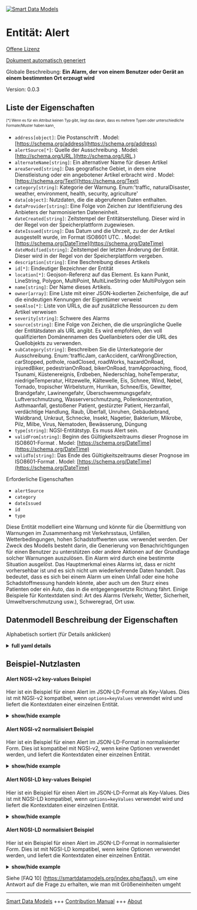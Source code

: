 <!-- 10-Header -->  
[![Smart Data Models](https://smartdatamodels.org/wp-content/uploads/2022/01/SmartDataModels_logo.png "Logo")](https://smartdatamodels.org)  
Entität: Alert  
==============<!-- /10-Header -->  
<!-- 15-License -->  
[Offene Lizenz](https://github.com/smart-data-models//dataModel.Alert/blob/master/Alert/LICENSE.md)  
[Dokument automatisch generiert](https://docs.google.com/presentation/d/e/2PACX-1vTs-Ng5dIAwkg91oTTUdt8ua7woBXhPnwavZ0FxgR8BsAI_Ek3C5q97Nd94HS8KhP-r_quD4H0fgyt3/pub?start=false&loop=false&delayms=3000#slide=id.gb715ace035_0_60)  
<!-- /15-License -->  
<!-- 20-Description -->  
Globale Beschreibung: **Ein Alarm, der von einem Benutzer oder Gerät an einem bestimmten Ort erzeugt wird**  
Version: 0.0.3  
<!-- /20-Description -->  
<!-- 30-PropertiesList -->  

## Liste der Eigenschaften  

<sup><sub>[*] Wenn es für ein Attribut keinen Typ gibt, liegt das daran, dass es mehrere Typen oder unterschiedliche Formate/Muster haben kann</sub></sup>.  
- `address[object]`: Die Postanschrift  . Model: [https://schema.org/address](https://schema.org/address)- `alertSource[*]`: Quelle der Ausschreibung  . Model: [http://schema.org/URL.](http://schema.org/URL.)- `alternateName[string]`: Ein alternativer Name für diesen Artikel  - `areaServed[string]`: Das geografische Gebiet, in dem eine Dienstleistung oder ein angebotener Artikel erbracht wird  . Model: [https://schema.org/Text](https://schema.org/Text)- `category[string]`: Kategorie der Warnung. Enum:'traffic, naturalDisaster, weather, environment, health, security, agriculture'  - `data[object]`: Nutzdaten, die die abgerufenen Daten enthalten.  - `dataProvider[string]`: Eine Folge von Zeichen zur Identifizierung des Anbieters der harmonisierten Dateneinheit.  - `dateCreated[string]`: Zeitstempel der Entitätserstellung. Dieser wird in der Regel von der Speicherplattform zugewiesen.  - `dateIssued[string]`: Das Datum und die Uhrzeit, zu der der Artikel ausgestellt wurde, im Format ISO8601 UTC.  . Model: [https://schema.org/DateTime](https://schema.org/DateTime)- `dateModified[string]`: Zeitstempel der letzten Änderung der Entität. Dieser wird in der Regel von der Speicherplattform vergeben.  - `description[string]`: Eine Beschreibung dieses Artikels  - `id[*]`: Eindeutiger Bezeichner der Entität  - `location[*]`: Geojson-Referenz auf das Element. Es kann Punkt, LineString, Polygon, MultiPoint, MultiLineString oder MultiPolygon sein  - `name[string]`: Der Name dieses Artikels.  - `owner[array]`: Eine Liste mit einer JSON-kodierten Zeichenfolge, die auf die eindeutigen Kennungen der Eigentümer verweist  - `seeAlso[*]`: Liste von URLs, die auf zusätzliche Ressourcen zu dem Artikel verweisen  - `severity[string]`: Schwere des Alarms  - `source[string]`: Eine Folge von Zeichen, die die ursprüngliche Quelle der Entitätsdaten als URL angibt. Es wird empfohlen, den voll qualifizierten Domänennamen des Quellanbieters oder die URL des Quellobjekts zu verwenden.  - `subCategory[string]`: Beschreiben Sie die Unterkategorie der Ausschreibung. Enum:'trafficJam, carAccident, carWrongDirection, carStopped, pothole, roadClosed, roadWorks, hazardOnRoad, injuredBiker, pedestrianOnRoad, bikerOnRoad, tramApproaching, flood, Tsunami, Küstenereignis, Erdbeben, Niederschlag, hoheTemperatur, niedrigeTemperatur, Hitzewelle, Kältewelle, Eis, Schnee, Wind, Nebel, Tornado, tropischer Wirbelsturm, Hurrikan, Schnee/Eis, Gewitter, Brandgefahr, Lawinengefahr, Überschwemmungsgefahr, Luftverschmutzung, Wasserverschmutzung, Pollenkonzentration, Asthmaanfall, gestoßener Patient, gestürzter Patient, Herzanfall, verdächtige Handlung, Raub, Überfall, Unruhen, Gebäudebrand, Waldbrand, Unkraut, Schnecke, Insekt, Nagetier, Bakterium, Mikrobe, Pilz, Milbe, Virus, Nematoden, Bewässerung, Düngung  - `type[string]`: NGSI-Entitätstyp. Es muss Alert sein.  - `validFrom[string]`: Beginn des Gültigkeitszeitraums dieser Prognose im ISO8601-Format  . Model: [https://schema.org/DateTime](https://schema.org/DateTime)- `validTo[string]`: Das Ende des Gültigkeitszeitraums dieser Prognose im ISO8601-Format  . Model: [https://schema.org/DateTime](https://schema.org/DateTime)<!-- /30-PropertiesList -->  
<!-- 35-RequiredProperties -->  
Erforderliche Eigenschaften  
- `alertSource`  - `category`  - `dateIssued`  - `id`  - `type`  <!-- /35-RequiredProperties -->  
<!-- 40-RequiredProperties -->  
Diese Entität modelliert eine Warnung und könnte für die Übermittlung von Warnungen im Zusammenhang mit Verkehrsstaus, Unfällen, Wetterbedingungen, hohen Schadstoffwerten usw. verwendet werden. Der Zweck des Modells besteht darin, die Generierung von Benachrichtigungen für einen Benutzer zu unterstützen oder andere Aktionen auf der Grundlage solcher Warnungen auszulösen. Ein Alarm wird durch eine bestimmte Situation ausgelöst. Das Hauptmerkmal eines Alarms ist, dass er nicht vorhersehbar ist und es sich nicht um wiederkehrende Daten handelt. Das bedeutet, dass es sich bei einem Alarm um einen Unfall oder eine hohe Schadstoffmessung handeln könnte, aber auch um den Sturz eines Patienten oder ein Auto, das in die entgegengesetzte Richtung fährt.  Einige Beispiele für Kontextdaten sind: Art des Alarms (Verkehr, Wetter, Sicherheit, Umweltverschmutzung usw.), Schweregrad, Ort usw.  
<!-- /40-RequiredProperties -->  
<!-- 50-DataModelHeader -->  
## Datenmodell Beschreibung der Eigenschaften  
Alphabetisch sortiert (für Details anklicken)  
<!-- /50-DataModelHeader -->  
<!-- 60-ModelYaml -->  
<details><summary><strong>full yaml details</strong></summary>    
```yaml  
Alert:    
  description: 'An alert generated by a user or device in a given location'    
  properties:    
    address:    
      description: 'The mailing address'    
      properties:    
        addressCountry:    
          description: 'Property. The country. For example, Spain. Model:''https://schema.org/addressCountry'''    
          type: string    
        addressLocality:    
          description: 'Property. The locality in which the street address is, and which is in the region. Model:''https://schema.org/addressLocality'''    
          type: string    
        addressRegion:    
          description: 'Property. The region in which the locality is, and which is in the country. Model:''https://schema.org/addressRegion'''    
          type: string    
        postOfficeBoxNumber:    
          description: 'Property. The post office box number for PO box addresses. For example, 03578. Model:''https://schema.org/postOfficeBoxNumber'''    
          type: string    
        postalCode:    
          description: 'Property. The postal code. For example, 24004. Model:''https://schema.org/https://schema.org/postalCode'''    
          type: string    
        streetAddress:    
          description: 'Property. The street address. Model:''https://schema.org/streetAddress'''    
          type: string    
      type: object    
      x-ngsi:    
        model: https://schema.org/address    
        type: Property    
    alertSource:    
      anyOf:    
        - description: 'Property. Identifier format of any NGSI entity'    
          maxLength: 256    
          minLength: 1    
          pattern: ^[\w\-\.\{\}\$\+\*\[\]`|~^@!,:\\]+$    
          type: string    
        - description: 'Property. Identifier format of any NGSI entity'    
          format: uri    
          type: string    
      description: 'Source of the alert'    
      x-ngsi:    
        model: http://schema.org/URL.    
        type: Relationship    
    alternateName:    
      description: 'An alternative name for this item'    
      type: string    
      x-ngsi:    
        type: Property    
    areaServed:    
      description: 'The geographic area where a service or offered item is provided'    
      type: string    
      x-ngsi:    
        model: https://schema.org/Text    
        type: Property    
    category:    
      description: 'Category of the Alert. Enum:''traffic, naturalDisaster, weather, environment, health, security, agriculture'''    
      enum:    
        - traffic    
        - naturalDisaster    
        - weather    
        - environment    
        - health    
        - security    
        - agriculture    
      type: string    
      x-ngsi:    
        type: Property    
    data:    
      description: 'Payload containing the data retrieved.'    
      type: object    
      x-ngsi:    
        type: Property    
    dataProvider:    
      description: 'A sequence of characters identifying the provider of the harmonised data entity.'    
      type: string    
      x-ngsi:    
        type: Property    
    dateCreated:    
      description: 'Entity creation timestamp. This will usually be allocated by the storage platform.'    
      format: date-time    
      type: string    
      x-ngsi:    
        type: Property    
    dateIssued:    
      description: 'The date and time the item was issued in ISO8601 UTC format.'    
      format: date-time    
      type: string    
      x-ngsi:    
        model: https://schema.org/DateTime    
        type: Property    
    dateModified:    
      description: 'Timestamp of the last modification of the entity. This will usually be allocated by the storage platform.'    
      format: date-time    
      type: string    
      x-ngsi:    
        type: Property    
    description:    
      description: 'A description of this item'    
      type: string    
      x-ngsi:    
        type: Property    
    id:    
      anyOf: &alert_-_properties_-_owner_-_items_-_anyof    
        - description: 'Property. Identifier format of any NGSI entity'    
          maxLength: 256    
          minLength: 1    
          pattern: ^[\w\-\.\{\}\$\+\*\[\]`|~^@!,:\\]+$    
          type: string    
        - description: 'Property. Identifier format of any NGSI entity'    
          format: uri    
          type: string    
      description: 'Unique identifier of the entity'    
      x-ngsi:    
        type: Property    
    location:    
      description: 'Geojson reference to the item. It can be Point, LineString, Polygon, MultiPoint, MultiLineString or MultiPolygon'    
      oneOf:    
        - description: 'Geoproperty. Geojson reference to the item. Point'    
          properties:    
            bbox:    
              items:    
                type: number    
              minItems: 4    
              type: array    
            coordinates:    
              items:    
                type: number    
              minItems: 2    
              type: array    
            type:    
              enum:    
                - Point    
              type: string    
          required:    
            - type    
            - coordinates    
          title: 'GeoJSON Point'    
          type: object    
        - description: 'Geoproperty. Geojson reference to the item. LineString'    
          properties:    
            bbox:    
              items:    
                type: number    
              minItems: 4    
              type: array    
            coordinates:    
              items:    
                items:    
                  type: number    
                minItems: 2    
                type: array    
              minItems: 2    
              type: array    
            type:    
              enum:    
                - LineString    
              type: string    
          required:    
            - type    
            - coordinates    
          title: 'GeoJSON LineString'    
          type: object    
        - description: 'Geoproperty. Geojson reference to the item. Polygon'    
          properties:    
            bbox:    
              items:    
                type: number    
              minItems: 4    
              type: array    
            coordinates:    
              items:    
                items:    
                  items:    
                    type: number    
                  minItems: 2    
                  type: array    
                minItems: 4    
                type: array    
              type: array    
            type:    
              enum:    
                - Polygon    
              type: string    
          required:    
            - type    
            - coordinates    
          title: 'GeoJSON Polygon'    
          type: object    
        - description: 'Geoproperty. Geojson reference to the item. MultiPoint'    
          properties:    
            bbox:    
              items:    
                type: number    
              minItems: 4    
              type: array    
            coordinates:    
              items:    
                items:    
                  type: number    
                minItems: 2    
                type: array    
              type: array    
            type:    
              enum:    
                - MultiPoint    
              type: string    
          required:    
            - type    
            - coordinates    
          title: 'GeoJSON MultiPoint'    
          type: object    
        - description: 'Geoproperty. Geojson reference to the item. MultiLineString'    
          properties:    
            bbox:    
              items:    
                type: number    
              minItems: 4    
              type: array    
            coordinates:    
              items:    
                items:    
                  items:    
                    type: number    
                  minItems: 2    
                  type: array    
                minItems: 2    
                type: array    
              type: array    
            type:    
              enum:    
                - MultiLineString    
              type: string    
          required:    
            - type    
            - coordinates    
          title: 'GeoJSON MultiLineString'    
          type: object    
        - description: 'Geoproperty. Geojson reference to the item. MultiLineString'    
          properties:    
            bbox:    
              items:    
                type: number    
              minItems: 4    
              type: array    
            coordinates:    
              items:    
                items:    
                  items:    
                    items:    
                      type: number    
                    minItems: 2    
                    type: array    
                  minItems: 4    
                  type: array    
                type: array    
              type: array    
            type:    
              enum:    
                - MultiPolygon    
              type: string    
          required:    
            - type    
            - coordinates    
          title: 'GeoJSON MultiPolygon'    
          type: object    
      x-ngsi:    
        type: Geoproperty    
    name:    
      description: 'The name of this item.'    
      type: string    
      x-ngsi:    
        type: Property    
    owner:    
      description: 'A List containing a JSON encoded sequence of characters referencing the unique Ids of the owner(s)'    
      items:    
        anyOf: *alert_-_properties_-_owner_-_items_-_anyof    
        description: 'Property. Unique identifier of the entity'    
      type: array    
      x-ngsi:    
        type: Property    
    seeAlso:    
      description: 'list of uri pointing to additional resources about the item'    
      oneOf:    
        - items:    
            format: uri    
            type: string    
          minItems: 1    
          type: array    
        - format: uri    
          type: string    
      x-ngsi:    
        type: Property    
    severity:    
      description: 'Severity of the Alarm'    
      enum:    
        - informational    
        - low    
        - medium    
        - high    
        - critical    
      type: string    
      x-ngsi:    
        type: Property    
    source:    
      description: 'A sequence of characters giving the original source of the entity data as a URL. Recommended to be the fully qualified domain name of the source provider, or the URL to the source object.'    
      type: string    
      x-ngsi:    
        type: Property    
    subCategory:    
      anyOf:    
        - enum:    
            - airPollution    
            - assault    
            - asthmaAttack    
            - avalancheRisk    
            - bacteria    
            - badSeaState    
            - bikerOnRoad    
            - buildingFire    
            - bumpedPatient    
            - carAccident    
            - carStopped    
            - carWrongDirection    
            - coastalEvent    
            - civilDisorder    
            - coldWave    
            - crowdRisk    
            - earthquake    
            - fallenPatient    
            - fertilisation    
            - fireRisk    
            - flood    
            - floodRisk    
            - fog    
            - forestFire    
            - fungus    
            - hazardOnRoad    
            - heartAttack    
            - heatWave    
            - highAtmosphericPressure    
            - highHumidity    
            - highTemperature    
            - hurricane    
            - ice    
            - injuredBiker    
            - insect    
            - irrigation    
            - lowAtmosphericPressure    
            - lowHumidity    
            - lowTemperature    
            - microbe    
            - mite    
            - nematodes    
            - noxiousWeed    
            - pedestrianOnRoad    
            - pollenConcentration    
            - pothole    
            - rainfall    
            - roadClosed    
            - roadWorks    
            - robbery    
            - rodent    
            - snail    
            - snow    
            - snow/ice    
            - suspiciousAction    
            - thunderstorms    
            - tornado    
            - trafficJam    
            - tramApproaching    
            - tropicalCyclone    
            - tsunami    
            - virus    
            - waterPollution    
            - wind    
        - description: 'Property. Weather categories. Enum:'' avalanches,coastalEvent, coldWave, flood, fog, forestFire, heatWave, highTemperature, hurricane, ice, lowTemperature, rainfall, rain_flood, snow, snow_ice, thunderstorms, tornado, tropicalCyclone, tsunami, wind'''    
          enum:    
            - avalanches    
            - coastalEvent    
            - coldWave    
            - flood    
            - fog    
            - forestFire    
            - heatWave    
            - highTemperature    
            - hurricane    
            - ice    
            - lowTemperature    
            - rainfall    
            - rain_flood    
            - snow    
            - snow_ice    
            - thunderstorms    
            - tornado    
            - tropicalCyclone    
            - tsunami    
            - wind    
          type: string    
      description: 'Describe the sub category of alert. Enum:''trafficJam, carAccident, carWrongDirection, carStopped, pothole, roadClosed, roadWorks, hazardOnRoad, injuredBiker, pedestrianOnRoad, bikerOnRoad, tramApproaching, flood, tsunami, coastalEvent, earthquake, rainfall, highTemperature, lowTemperature, heatWave, coldWave, ice, snow, wind, fog, tornado, tropicalCyclone, hurricane, snow/ice, thunderstorms, fireRisk, avalancheRisk, floodRisk, airPollution, waterPollution, pollenConcentration, asthmaAttack, bumpedPatient, fallenPatient, heartAttack, suspiciousAction, robbery, assault, civilDisorder, buildingFire, forestFire, noxiousWeed, snail, insect, rodent, bacteria, microbe, fungus,mite, virus, nematodes, irrigation, fertilisation'    
      type: string    
      x-ngsi:    
        type: Property    
    type:    
      description: 'NGSI Entity type. It has to be Alert.'    
      enum:    
        - Alert    
      type: string    
      x-ngsi:    
        type: Property    
    validFrom:    
      description: 'The start of the validity period for this forecast as a ISO8601 format'    
      format: date-time    
      type: string    
      x-ngsi:    
        model: https://schema.org/DateTime    
        type: Property    
    validTo:    
      description: 'The end of the validity period for this forecast as a ISO8601 format'    
      format: date-time    
      type: string    
      x-ngsi:    
        model: https://schema.org/DateTime    
        type: Property    
  required:    
    - id    
    - type    
    - alertSource    
    - category    
    - dateIssued    
  type: object    
  x-derived-from: ""    
  x-disclaimer: 'Redistribution and use in source and binary forms, with or without modification, are permitted  provided that the license conditions are met. Copyleft (c) 2021 Contributors to Smart Data Models Program'    
  x-license-url: https://github.com/smart-data-models/dataModel.Alert/blob/master/Alert/LICENSE.md    
  x-model-schema: https://smart-data-models.github.io/dataModel.Alert/alert/schema.json    
  x-model-tags: ""    
  x-version: 0.0.3    
```  
</details>    
<!-- /60-ModelYaml -->  
<!-- 70-MiddleNotes -->  
<!-- /70-MiddleNotes -->  
<!-- 80-Examples -->  
## Beispiel-Nutzlasten  
#### Alert NGSI-v2 key-values Beispiel  
Hier ist ein Beispiel für einen Alert im JSON-LD-Format als Key-Values. Dies ist mit NGSI-v2 kompatibel, wenn `options=keyValues` verwendet wird und liefert die Kontextdaten einer einzelnen Entität.  
<details><summary><strong>show/hide example</strong></summary>    
```json  
{  
  "id": "Alert:1",  
  "type": "Alert",  
  "category": "traffic",  
  "subCategory": "trafficJam",  
  "severity": "high",  
  "location": {  
    "type": "Point",  
    "coordinates": [-3.712247222222222, 40.423852777777775]  
  },  
  "dateIssued": "2017-01-02T09:25:55.00Z",  
  "validFrom": "2017-01-02T09:25:55.00Z",  
  "validTo": "2017-01-02T10:25:55.00Z",  
  "description": "The road is completely blocked for 3kms",  
  "alertSource": "https://account.lab.fiware.org/users/8"  
}  
```  
</details>  
#### Alert NGSI-v2 normalisiert Beispiel  
Hier ist ein Beispiel für einen Alert im JSON-LD-Format in normalisierter Form. Dies ist kompatibel mit NGSI-v2, wenn keine Optionen verwendet werden, und liefert die Kontextdaten einer einzelnen Entität.  
<details><summary><strong>show/hide example</strong></summary>    
```json  
{  
  "id": "Alert:1",  
  "type": "Alert",  
  "dateCreated": {  
    "type": "DateTime",  
    "value": "2019-06-06T12:06:06"  
  },  
  "dateModified": {  
    "type": "DateTime",  
    "value": "2019-06-07T12:07:06"  
  },  
  "category": {  
    "value": "traffic"  
  },  
  "subCategory": {  
    "value": "trafficJam"  
  },  
  "validTo": {  
    "type": "DateTime",  
    "value": "2017-01-02T10:25:55.00Z"  
  },  
  "description": {  
    "value": "The road is completely blocked for 3kms"  
  },  
  "location": {  
    "type": "geo:json",  
    "value": {  
      "type": "Point",  
      "coordinates": [-3.712247222222222, 40.423852777777775]  
    }  
  },  
  "dateIssued": {  
    "type": "DateTime",  
    "value": "2017-01-02T09:25:55.00Z"  
  },  
  "alertSource": {  
    "value": "https://account.lab.fiware.org/users/8"  
  },  
  "validFrom": {  
    "type": "DateTime",  
    "value": "2017-01-02T09:25:55.00Z"  
  },  
  "severity": {  
    "value": "high"  
  }  
}  
```  
</details>  
#### Alert NGSI-LD key-values Beispiel  
Hier ist ein Beispiel für einen Alert im JSON-LD-Format als Key-Values. Dies ist mit NGSI-LD kompatibel, wenn `options=keyValues` verwendet wird und liefert die Kontextdaten einer einzelnen Entität.  
<details><summary><strong>show/hide example</strong></summary>    
```json  
{  
    "id": "urn:ngsi-ld:Alert:Alert:1",  
    "type": "Alert",  
    "alertSource": {  
        "type": "Property",  
        "value": "https://account.lab.fiware.org/users/8"  
    },  
    "category": {  
        "type": "Property",  
        "value": "traffic"  
    },  
    "createdAt": "2019-06-06T12:06:06",  
    "dateIssued": {  
        "type": "Property",  
        "value": {  
            "@type": "DateTime",  
            "@value": "2017-01-02T09:25:55.00Z"  
        }  
    },  
    "description": {  
        "type": "Property",  
        "value": "The road is completely blocked for 3kms"  
    },  
    "location": {  
        "type": "GeoProperty",  
        "value": {  
            "type": "Point",  
            "coordinates": [  
                -3.712247222222222,  
                40.423852777777775  
            ]  
        }  
    },  
    "modifiedAt": "2019-06-07T12:07:06",  
    "severity": {  
        "type": "Property",  
        "value": "high"  
    },  
    "subCategory": {  
        "type": "Property",  
        "value": "trafficJam"  
    },  
    "validFrom": {  
        "type": "Property",  
        "value": {  
            "@type": "DateTime",  
            "@value": "2017-01-02T09:25:55.00Z"  
        }  
    },  
    "validTo": {  
        "type": "Property",  
        "value": {  
            "@type": "DateTime",  
            "@value": "2017-01-02T10:25:55.00Z"  
        }  
    },  
    "@context": [  
        "https://uri.etsi.org/ngsi-ld/v1/ngsi-ld-core-context.jsonld",  
        "https://raw.githubusercontent.com/smart-data-models/dataModel.Alert/master/context.jsonld"  
    ]  
}  
```  
</details>  
#### Alert NGSI-LD normalisiert Beispiel  
Hier ist ein Beispiel für einen Alert im JSON-LD-Format in normalisierter Form. Dies ist mit NGSI-LD kompatibel, wenn keine Optionen verwendet werden, und liefert die Kontextdaten einer einzelnen Entität.  
<details><summary><strong>show/hide example</strong></summary>    
```json  
{  
    "id": "urn:ngsi-ld:Alert:Alert:1",  
    "type": "Alert",  
    "alertSource": "https://account.lab.fiware.org/users/8",  
    "category": "traffic",  
    "createdAt": "2019-06-06T12:06:06",  
    "dateIssued": {  
        "@type": "DateTime",  
        "@value": "2017-01-02T09:25:55.00Z"  
    },  
    "description": "The road is completely blocked for 3kms",  
    "location": {  
        "coordinates": [  
            -3.712247222222222,  
            40.423852777777775  
        ],  
        "type": "Point"  
    },  
    "modifiedAt": "2019-06-07T12:07:06",  
    "severity": "high",  
    "subCategory": "trafficJam",  
    "validFrom": {  
        "@type": "DateTime",  
        "@value": "2017-01-02T09:25:55.00Z"  
    },  
    "validTo": {  
        "@type": "DateTime",  
        "@value": "2017-01-02T10:25:55.00Z"  
    },  
    "@context": [  
        "https://uri.etsi.org/ngsi-ld/v1/ngsi-ld-core-context.jsonld",  
        "https://raw.githubusercontent.com/smart-data-models/dataModel.Alert/master/context.jsonld"  
    ]  
}  
```  
</details><!-- /80-Examples -->  
<!-- 90-FooterNotes -->  
<!-- /90-FooterNotes -->  
<!-- 95-Units -->  
Siehe [FAQ 10] (https://smartdatamodels.org/index.php/faqs/), um eine Antwort auf die Frage zu erhalten, wie man mit Größeneinheiten umgeht  
<!-- /95-Units -->  
<!-- 97-LastFooter -->  
---  
[Smart Data Models](https://smartdatamodels.org) +++ [Contribution Manual](https://bit.ly/contribution_manual) +++ [About](https://bit.ly/Introduction_SDM)<!-- /97-LastFooter -->  
